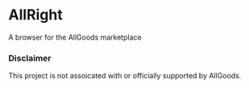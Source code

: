 # AllRight
A browser for the AllGoods marketplace

### Disclaimer

This project is not assoicated with or officially supported by AllGoods.
